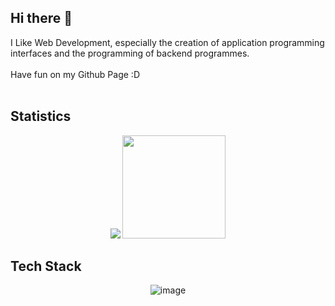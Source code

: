 ## Hi there 👋

I Like Web Development, especially the creation of application programming interfaces and the programming of backend programmes. <br><br>
Have fun on my Github Page :D
<br><br>

## Statistics
<div id="layout" align="center">
  <img src="https://express-your-profile.vercel.app/api/top-langs?username=Muvels&show_icons=true&locale=en&layout=compact"/>
  <img style="height:165px" src="https://express-your-profile.vercel.app/api?username=Muvels&theme=light&hide_border=false&include_all_commits=true&count_private=true"/>
</div>

## Tech Stack
<div align="center">
  
![image](https://github.com/Muvels/Muvels/assets/58641436/776eb38b-c549-4936-ab80-0a047fd2082c)

 
</div>

<!--
**Muvels/Muvels** is a ✨ _special_ ✨ repository because its `README.md` (this file) appears on your GitHub profile.

Here are some ideas to get you started:

- 🔭 I’m currently working on ...
- 🌱 I’m currently learning ...
- 👯 I’m looking to collaborate on ...
- 🤔 I’m looking for help with ...
- 💬 Ask me about ...
- 📫 How to reach me: ...
- 😄 Pronouns: ...
- ⚡ Fun fact: ...
-->

